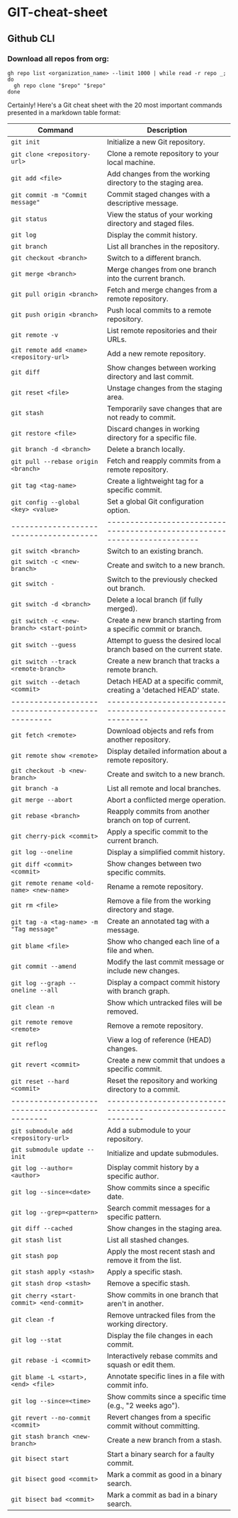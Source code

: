 # GIT-cheat-sheet

 
## Github CLI


### Download all repos from org:

```
gh repo list <organization_name> --limit 1000 | while read -r repo _; do
  gh repo clone "$repo" "$repo"
done
```

Certainly! Here's a Git cheat sheet with the 20 most important commands presented in a markdown table format:

| Command                                  | Description                                                   |
|------------------------------------------|---------------------------------------------------------------|
| `git init`                               | Initialize a new Git repository.                              |
| `git clone <repository-url>`             | Clone a remote repository to your local machine.             |
| `git add <file>`                         | Add changes from the working directory to the staging area.  |
| `git commit -m "Commit message"`         | Commit staged changes with a descriptive message.           |
| `git status`                             | View the status of your working directory and staged files. |
| `git log`                                | Display the commit history.                                  |
| `git branch`                             | List all branches in the repository.                         |
| `git checkout <branch>`                  | Switch to a different branch.                                |
| `git merge <branch>`                     | Merge changes from one branch into the current branch.      |
| `git pull origin <branch>`               | Fetch and merge changes from a remote repository.           |
| `git push origin <branch>`               | Push local commits to a remote repository.                   |
| `git remote -v`                          | List remote repositories and their URLs.                    |
| `git remote add <name> <repository-url>` | Add a new remote repository.                                 |
| `git diff`                               | Show changes between working directory and last commit.     |
| `git reset <file>`                       | Unstage changes from the staging area.                      |
| `git stash`                              | Temporarily save changes that are not ready to commit.      |
| `git restore <file>`                     | Discard changes in working directory for a specific file.   |
| `git branch -d <branch>`                 | Delete a branch locally.                                    |
| `git pull --rebase origin <branch>`      | Fetch and reapply commits from a remote repository.         |
| `git tag <tag-name>`                     | Create a lightweight tag for a specific commit.             |
| `git config --global <key> <value>`      | Set a global Git configuration option.                      |
|--------------------------------------|------------------------------------------------------------------------|
| `git switch <branch>`                | Switch to an existing branch.                                          |
| `git switch -c <new-branch>`         | Create and switch to a new branch.                                     |
| `git switch -`                       | Switch to the previously checked out branch.                          |
| `git switch -d <branch>`             | Delete a local branch (if fully merged).                               |
| `git switch -c <new-branch> <start-point>` | Create a new branch starting from a specific commit or branch.     |
| `git switch --guess`                 | Attempt to guess the desired local branch based on the current state. |
| `git switch --track <remote-branch>` | Create a new branch that tracks a remote branch.                      |
| `git switch --detach <commit>`       | Detach HEAD at a specific commit, creating a 'detached HEAD' state.   |
|-----------------------------------------------|-------------------------------------------------------------|
| `git fetch <remote>`                          | Download objects and refs from another repository.         |
| `git remote show <remote>`                    | Display detailed information about a remote repository.    |
| `git checkout -b <new-branch>`                | Create and switch to a new branch.                         |
| `git branch -a`                              | List all remote and local branches.                       |
| `git merge --abort`                          | Abort a conflicted merge operation.                       |
| `git rebase <branch>`                        | Reapply commits from another branch on top of current.    |
| `git cherry-pick <commit>`                   | Apply a specific commit to the current branch.            |
| `git log --oneline`                          | Display a simplified commit history.                     |
| `git diff <commit> <commit>`                 | Show changes between two specific commits.                |
| `git remote rename <old-name> <new-name>`    | Rename a remote repository.                               |
| `git rm <file>`                              | Remove a file from the working directory and stage.       |
| `git tag -a <tag-name> -m "Tag message"`     | Create an annotated tag with a message.                  |
| `git blame <file>`                           | Show who changed each line of a file and when.            |
| `git commit --amend`                        | Modify the last commit message or include new changes.   |
| `git log --graph --oneline --all`            | Display a compact commit history with branch graph.      |
| `git clean -n`                               | Show which untracked files will be removed.               |
| `git remote remove <remote>`                 | Remove a remote repository.                              |
| `git reflog`                                | View a log of reference (HEAD) changes.                 |
| `git revert <commit>`                       | Create a new commit that undoes a specific commit.       |
| `git reset --hard <commit>`                  | Reset the repository and working directory to a commit.  |
|----------------------------------------------|------------------------------------------------------------|
| `git submodule add <repository-url>`         | Add a submodule to your repository.                       |
| `git submodule update --init`                | Initialize and update submodules.                         |
| `git log --author=<author>`                  | Display commit history by a specific author.              |
| `git log --since=<date>`                     | Show commits since a specific date.                      |
| `git log --grep=<pattern>`                   | Search commit messages for a specific pattern.           |
| `git diff --cached`                         | Show changes in the staging area.                        |
| `git stash list`                            | List all stashed changes.                                |
| `git stash pop`                             | Apply the most recent stash and remove it from the list. |
| `git stash apply <stash>`                   | Apply a specific stash.                                 |
| `git stash drop <stash>`                    | Remove a specific stash.                                |
| `git cherry <start-commit> <end-commit>`     | Show commits in one branch that aren't in another.      |
| `git clean -f`                              | Remove untracked files from the working directory.      |
| `git log --stat`                            | Display the file changes in each commit.                |
| `git rebase -i <commit>`                    | Interactively rebase commits and squash or edit them.   |
| `git blame -L <start>,<end> <file>`          | Annotate specific lines in a file with commit info.     |
| `git log --since=<time>`                    | Show commits since a specific time (e.g., "2 weeks ago"). |
| `git revert --no-commit <commit>`           | Revert changes from a specific commit without committing. |
| `git stash branch <new-branch>`             | Create a new branch from a stash.                      |
| `git bisect start`                          | Start a binary search for a faulty commit.              |
| `git bisect good <commit>`                  | Mark a commit as good in a binary search.              |
| `git bisect bad <commit>`                   | Mark a commit as bad in a binary search.               |

